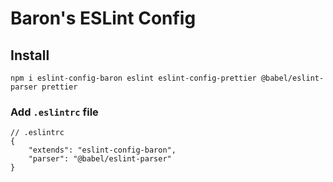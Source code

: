 # Baron's ESLint Config

## Install

`npm i eslint-config-baron eslint eslint-config-prettier @babel/eslint-parser prettier`

### Add `.eslintrc` file

```
// .eslintrc
{
    "extends": "eslint-config-baron",
    "parser": "@babel/eslint-parser"
}
```
